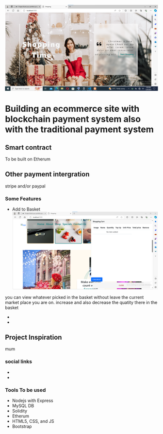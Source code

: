 ![index page](image-1.png)
# Building an ecommerce site with blockchain payment system also with the traditional payment system
## Smart contract
To be built on Etherum
## Other payment intergration
stripe and/or paypal
### Some Features
- Add to Basket
![basket](image-2.png)

you can view whatever picked in the basket without leave the current market place you are on. increase and also decrease the quatity there in the basket 

- 
- 

## Project Inspiration
mum

### social links
- 
- 
### Tools To be  used

- Nodejs with Express
- MySQL DB
- Solidity
- Etherum
- HTML5, CSS, and JS
- Bootstrap

